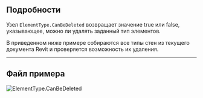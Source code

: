 ## Подробности
Узел `ElementType.CanBeDeleted` возвращает значение true или false, указывающее, можно ли удалять заданный тип элементов.

В приведенном ниже примере собираются все типы стен из текущего документа Revit и проверяется возможность их удаления.
___
## Файл примера

![ElementType.CanBeDeleted](./Revit.Elements.ElementType.CanBeDeleted_img.jpg)
